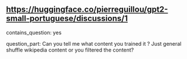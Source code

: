 ## https://huggingface.co/pierreguillou/gpt2-small-portuguese/discussions/1

contains_question: yes

question_part: Can you tell me what content you trained it ? Just general shuffle wikipedia content or you filtered the content?